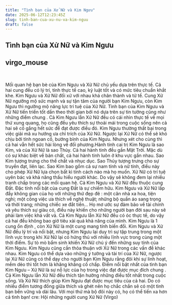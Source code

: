 ```yaml
---
title: "Tình bạn của Xử Nữ và Kim Ngưu"
date: 2025-06-12T12:23:45Z
slug: tinh-ban-cua-xu-nu-va-kim-nguu
draft: false
---
```


## Tình bạn của Xử Nữ và Kim Ngưu

## virgo_mouse

​ 
 
 
 
Mối quan hệ bạn bè của Kim Ngưu và Xử Nữ chủ yếu dựa trên thực tế. Cả hai cung đều có lý trí, tính thực tế cao, kỷ luật tốt và có mức tiêu chuẩn khắt khe. Kim Ngưu và Xử Nữ đối xử với nhau khá chân thành và tử tế. Cung Xử Nữ ngưỡng mộ sức mạnh và sự tận tâm của người bạn Kim Ngưu, còn Kim Ngưu thì ngưỡng mộ năng lực trí tuệ của Xử Nữ.​ 
Tình bạn của Kim Ngưu và Xử Nữ ​tiến triển tốt dần theo thời gian bởi nó dựa trên sự tin tưởng cũng như những điểm chung . Cả Kim Ngưu lẫn Xử Nữ đều có cái nhìn thực tế về mọi thứ xung quang, họ cũng đều yêu thích sự thoải mái trong cuộc sống nên cả hai sẽ cố gắng hết sức để đạt được điều đó. Kim Ngưu thường thất bại trong việc giải mã xu hướng ưa chỉ trích của Xử Nữ. Ngược lại Xử Nữ có thể sẽ khó chịu bởi tính ngoan cố, bướng bỉnh của Kim Ngưu. Nhưng xét cho cùng thì cả hai vẫn hết sức hài lòng về đối phương.​ ​Hành tinh cai trị Kim Ngưu là sao Kim, và của Xử Nữ là sao Thủy. Cả hai hành tinh đều gần Mặt Trời. Mặc dù có sự khác biệt về bản chất, cả hai hành tinh luôn ở khu vực gần nhau. Sao Kim tượng trưng cho thể chất và nhục dục. Sao Thủy tượng trưng cho sự truyền đạt, liên lạc. Sao Kim bao gồm cả sự nam tính và nữ tính, điều này cho phép Xử Nữ lựa chọn bất kì tính cách nào mà họ muốn. Xử Nữ có trí tuệ uyên bác và khả năng thấu hiểu người khác. Do vậy sẽ không đem lại nhiều tranh chấp trong các mối quan hệ.​ ​Cả Kim Ngưu và Xử Nữ đều thuộc cung Đất. Đặc tính nổi bật của cung Đất là sự chiếm hữu. Kim Ngưu và Xử Nữ lấp đầy không gian của họ với những thứ đẹp đẽ : một căn nhà xa hoa, tiện nghi; một công việc ưa thích về nghệ thuật; những bộ quần áo sang trọng và thời trang; những chiếc xe đắt tiền… Họ mơ ước sự đảm bảo về tài chính và yêu thích sự giàu có, điều này khiến cho những người bạn đời sau này sẽ phải làm việc khá vất vả. Cả Kim Ngưu lẫn Xử Nữ đều có óc thực tế, do vậy cả hai đều không bao giờ tiêu xài quá khả năng của mình.​ ​Kim Ngưu là 1 cung ổn định , còn Xử Nữ là một cung mang tính biến đổi. Kim Ngưu và Xử Nữ đều lý trí và nổi bật, nhưng Kim Ngưu lại duy trì sự tập trung trong một lĩnh vực trong khi Xử Nữ lại có hứng thú với nhiều lĩnh vực trong cùng một thời điểm. Sự tò mò bẩm sinh khiến Xử Nữ chú ý đến những suy tính của Kim Ngưu. Kim Ngưu cũng cần thỏa thuận với Xử Nữ trong các vấn đề khác nhau. Kim Ngưu có thể dựa vào những ý tưởng và tài trí của Xử Nữ, ngược lại Xử Nữ cũng có thể dạy cho người bạn Kim Ngưu rằng đôi khi sự linh hoạt, mềm dẻo thì tốt hơn là khăng khăng cố chấp.​ ​Điểm nổi bật nhất của tình bạn Kim Ngưu – Xử Nữ là sự nỗ lực của họ trong việc đạt được mục đích chung . Cả Kim Ngưu lẫn Xử Nữ đều thích tận hưởng những điều tốt nhất trong cuộc sống. Và Xử Nữ thích giúp Kim Ngưu đạt được mục tiêu của cả hai. Do có nhiều điểm tương đồng giữa thích và ghét nên họ chắc chắn sẽ có một tình bạn bền vững và dài lâu. Với mọi thứ mà bộ đôi này có, họ có thể tiến xa hơn cả tình bạn!​ ​cre: Hội những người cung Xử Nữ (Virgo)​ ​ ​ ​ ​ ​ ​ ​ ​ ​ ​ ​